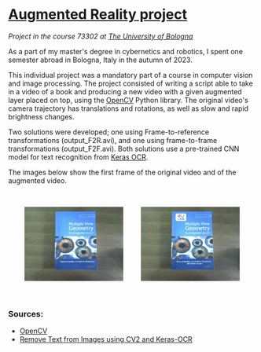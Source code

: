 # [Augmented Reality project](https://www.unibo.it/en/teaching/course-unit-catalogue/course-unit/2023/467993)
*Project in the course 73302 at [The University of Bologna](https://www.unibo.it/en/)*

As a part of my master's degree in cybernetics and robotics, I spent one semester abroad in Bologna, Italy in the autumn of 2023.

This individual project was a mandatory part of a course in computer vision and image processing. The project consisted of writing a script able to take in a video of a book and producing a new video with a given augmented layer placed on top, using the [OpenCV](https://opencv.org/) Python library. The original video's camera trajectory has translations and rotations, as well as slow and rapid brightness changes.

Two solutions were developed; one using Frame-to-reference transformations (output_F2R.avi), and one using frame-to-frame transformations (output_F2F.avi). Both solutions use a pre-trained CNN model for text recognition from [Keras OCR](https://keras-ocr.readthedocs.io/en/latest/).

The images below show the first frame of the original video and of the augmented video.

<br>

<p align="center">
  <img alt="Original video" src="imgs/ReferenceFrame.png" width="40%">
&nbsp; &nbsp; &nbsp; &nbsp;
  <img alt="Augmented video" src="imgs/ReferenceFrameWithAugmentedLayer.png" width="40%">
</p>

<br>

### Sources:
- [OpenCV](https://opencv.org/)
- [Remove Text from Images using CV2 and Keras-OCR](https://towardsdatascience.com/remove-text-from-images-using-cv2-and-keras-ocr-24e7612ae4f4)
